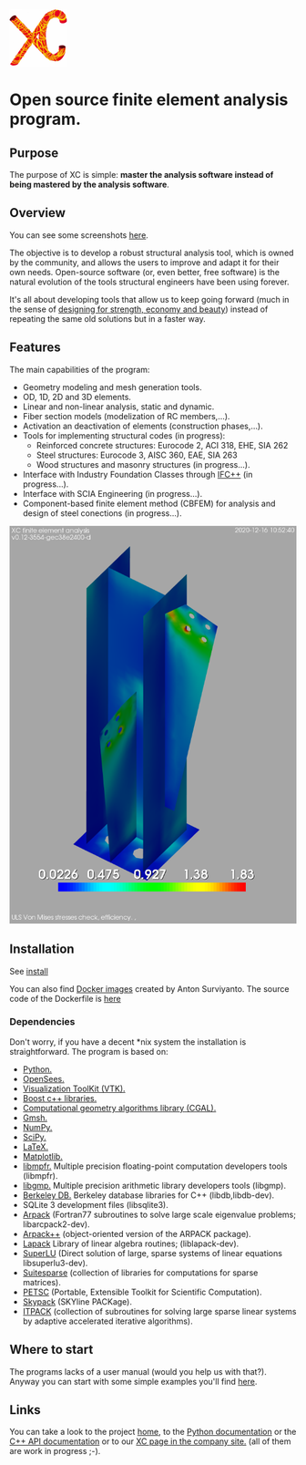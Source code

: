 ![XC](./doc/logo/xc_logo_alpha_channel_100x100.png)

Open source finite element analysis program.
============================================

## Purpose
The purpose of XC is simple: **master the analysis software instead of being mastered by the analysis software**.

## Overview
You can see some screenshots <a href="https://github.com/xcfem/xc/tree/master/doc/screenshots" target="_new">here</a>.

The objective is to develop a robust structural analysis tool, which is owned by the community, and allows the users to improve and adapt it for their own needs. Open-source software (or, even better, free software) is the natural evolution of the tools structural engineers have been using forever.


It's all about developing tools that allow us to keep going forward (much in the sense of <a href="https://youtu.be/QhGUtJFl0HM" target="_new">designing for strength, economy and beauty</a>) instead of repeating the same old solutions but in a faster way.

## Features
The main capabilities of the program:

- Geometry modeling and mesh generation tools.
- OD, 1D, 2D and 3D elements.
- Linear and non-linear analysis, static and dynamic.
- Fiber section models (modelization of RC members,...).
- Activation an deactivation of elements (construction phases,...).
- Tools for implementing structural codes (in progress):
    - Reinforced concrete structures: Eurocode 2, ACI 318, EHE, SIA 262
	- Steel structures: Eurocode 3, AISC 360, EAE, SIA 263
	- Wood structures and masonry structures (in progress...).
- Interface with Industry Foundation Classes through <a href="http://ifcquery.com/" target="_new"> IFC++</a> (in progress...).
- Interface with SCIA Engineering (in progress...).
- Component-based finite element method (CBFEM) for analysis and design of steel conections (in progress...).

![CBFEM: connection capacity factor](./doc/screenshots/connection_capacity_factor.png)

## Installation
See <a href="https://github.com/xcfem/xc/blob/master/install/install.md" target="_new">install</a>

You can also find <a href="https://hub.docker.com/repository/docker/antonsurv/xcfem" target="_new">Docker images</a> created by Anton Surviyanto. The source code of the Dockerfile is <a href="https://github.com/antonsurv/docker-antonsurv-xcfem" target="_new">here</a>

### Dependencies
Don't worry, if you have a decent *nix system the installation is straightforward. The program is based on:
<ul>
<li> <a href="http://www.python.org/" target="_new">Python.</a> </li>
<li> <a href="http://opensees.berkeley.edu" target="_new">OpenSees.</a> </li>
<li> <a href="http://www.vtk.org" target="_new">Visualization ToolKit (VTK).</a> </li>
<li> <a href="http://www.boost.org" target="_new">Boost c++ libraries.</a> </li>
<li> <a href="http://www.cgal.org" target="_new">Computational geometry algorithms library (CGAL).</a> </li>
<li> <a href="https://gmsh.info" target="_new">Gmsh.</a> </li>
<li> <a href="http://www.numpy.org/" target="_new">NumPy.</a> </li>
<li> <a href="http://www.scipy.org/" target="_new">SciPy.</a> </li>
<li> <a href="http://www.latex-project.org/" target="_new">LaTeX.</a> </li>
<li> <a href="http://matplotlib.org/" target="_new">Matplotlib.</a> </li>
<li> <a href="http://www.mpfr.org/" target="_new">libmpfr.</a> Multiple precision floating-point computation developers tools (libmpfr).</li>
<li> <a href="https://gmplib.org/" target="_new">libgmp.</a> Multiple precision arithmetic library developers tools (libgmp).</li>
<li> <a href="https://code.launchpad.net/~bdb/berkeley-db/trunk" target="_new"> Berkeley DB.</a> Berkeley database libraries for C++ (libdb,libdb-dev).</li>
<li> SQLite 3 development files (libsqlite3).</li>
<li> <a href="http://www.caam.rice.edu/software/ARPACK/" target="_new"> Arpack</a> (Fortran77 subroutines to solve large scale eigenvalue problems; libarcpack2-dev).</li>
<li> <a href="http://www.caam.rice.edu/software/ARPACK/" target="_new"> Arpack++</a> (object-oriented version of the ARPACK package).</li>
<li> <a href="http://http://www.netlib.org/lapack/" target="_new"> Lapack</a> Library of linear algebra routines; (liblapack-dev).</li>
<li> <a href="https://launchpad.net/ubuntu/+source/superlu" target="_new"> SuperLU</a> (Direct solution of large, sparse systems of linear equations libsuperlu3-dev).</li>
<li> <a href="http://faculty.cse.tamu.edu/davis/suitesparse.html" target="_new"> Suitesparse</a> (collection of libraries for computations for sparse matrices).</li>
<li> <a href="http://www.mcs.anl.gov/petsc/petsc-as" target="_new"> PETSC</a> (Portable, Extensible Toolkit for Scientific Computation).</li>
<li> <a href="http://crd-legacy.lbl.gov/~osni/#Software" target="_new"> Skypack</a> (SKYline PACKage).</li>
<li> <a href="http://rene.ma.utexas.edu/CNA/ITPACK/" target="_new"> ITPACK</a> (collection of subroutines for solving large sparse linear systems by adaptive accelerated iterative algorithms).</li>
</ul>


## Where to start
The programs lacks of a user manual (would you help us with that?). Anyway you can start with some simple examples you'll find <a href= "https://github.com/xcfem/xc_examples" target="_new"> here</a>.

## Links
You can take a look to the project <a href="https://sites.google.com/site/xcfemanalysis/" target="_new">home</a>, to the <a href="https://xcfem.github.io/XCmanual/" target="_new">Python documentation</a> or the <a href="https://codedocs.xyz/xcfem/xc/index.html" target="_new">C++ API documentation</a> or to our <a href="http://www.xcengineering.xyz/html_files/software.html" target="_new"> XC page in the company site.</a> (all of them are work in progress ;-). 





<!--  LocalWords:  XC
 -->
